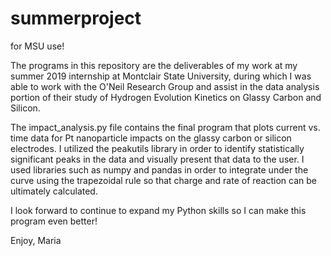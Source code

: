 # summerproject
for MSU use!

The programs in this repository are the deliverables of my work at my summer 2019 internship at Montclair State University,
during which I was able to work with the O'Neil Research Group and assist in the data analysis portion of their study of 
Hydrogen Evolution Kinetics on Glassy Carbon and Silicon. 

The impact_analysis.py file contains the final program that plots current vs. time data for Pt nanoparticle impacts on the
glassy carbon or silicon electrodes. I utilized the peakutils library in order to identify statistically significant peaks 
in the data and visually present that data to the user. I used libraries such as numpy and pandas in order to integrate under
the curve using the trapezoidal rule so that charge and rate of reaction can be ultimately calculated. 

I look forward to continue to expand my Python skills so I can make this program even better! 

Enjoy,
Maria
